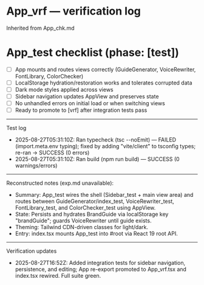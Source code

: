 # App_vrf — verification log

Inherited from App_chk.md

# App_test checklist (phase: [test])

- [ ] App mounts and routes views correctly (GuideGenerator, VoiceRewriter, FontLibrary, ColorChecker)
- [ ] LocalStorage hydration/restoration works and tolerates corrupted data
- [ ] Dark mode styles applied across views
- [ ] Sidebar navigation updates AppView and preserves state
- [ ] No unhandled errors on initial load or when switching views
- [ ] Ready to promote to [vrf] after integration tests pass

---
Test log
- 2025-08-27T05:31:10Z: Ran typecheck (tsc --noEmit) — FAILED (import.meta.env typing); fixed by adding "vite/client" to tsconfig types; re-ran → SUCCESS (0 errors)
- 2025-08-27T05:31:10Z: Ran build (npm run build) — SUCCESS (0 warnings/errors)

---
Reconstructed notes (exp.md unavailable):
- Summary: App_test wires the shell (Sidebar_test + main view area) and routes between GuideGenerator/index_test, VoiceRewriter_test, FontLibrary_test, and ColorChecker_test using AppView.
- State: Persists and hydrates BrandGuide via localStorage key "brandGuide"; guards VoiceRewriter until guide exists.
- Theming: Tailwind CDN-driven classes for light/dark.
- Entry: index.tsx mounts App_test into #root via React 19 root API.

---
Verification updates
- 2025-08-27T16:52Z: Added integration tests for sidebar navigation, persistence, and editing; App re-export promoted to App_vrf.tsx and index.tsx rewired. Full suite green.
